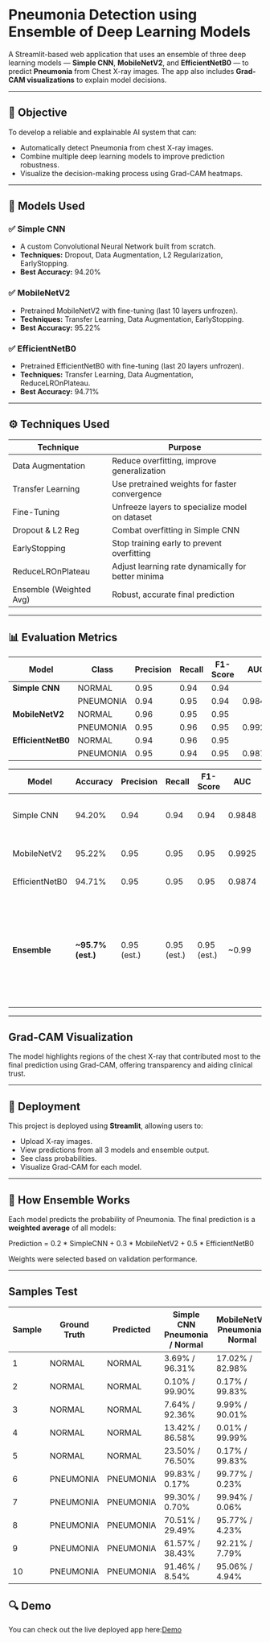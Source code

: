 #  Pneumonia Detection using Ensemble of Deep Learning Models

A Streamlit-based web application that uses an ensemble of three deep learning models — **Simple CNN**, **MobileNetV2**, and **EfficientNetB0** — to predict **Pneumonia** from Chest X-ray images. The app also includes **Grad-CAM visualizations** to explain model decisions.

---

## 🎯 Objective

To develop a reliable and explainable AI system that can:
- Automatically detect Pneumonia from chest X-ray images.
- Combine multiple deep learning models to improve prediction robustness.
- Visualize the decision-making process using Grad-CAM heatmaps.

---

## 🧠 Models Used

### ✅ Simple CNN
- A custom Convolutional Neural Network built from scratch.
- **Techniques:** Dropout, Data Augmentation, L2 Regularization, EarlyStopping.
- **Best Accuracy:** 94.20%

### ✅ MobileNetV2
- Pretrained MobileNetV2 with fine-tuning (last 10 layers unfrozen).
- **Techniques:** Transfer Learning, Data Augmentation, EarlyStopping.
- **Best Accuracy:** 95.22%

### ✅ EfficientNetB0
- Pretrained EfficientNetB0 with fine-tuning (last 20 layers unfrozen).
- **Techniques:** Transfer Learning, Data Augmentation, ReduceLROnPlateau.
- **Best Accuracy:** 94.71%

---

## ⚙️ Techniques Used

| Technique              | Purpose                                            |
|------------------------|-----------------------------------------------------|
| Data Augmentation      | Reduce overfitting, improve generalization          |
| Transfer Learning      | Use pretrained weights for faster convergence       |
| Fine-Tuning            | Unfreeze layers to specialize model on dataset      |
| Dropout & L2 Reg       | Combat overfitting in Simple CNN                    |
| EarlyStopping          | Stop training early to prevent overfitting          |
| ReduceLROnPlateau      | Adjust learning rate dynamically for better minima  |
| Ensemble (Weighted Avg)| Robust, accurate final prediction                   |

---

## 📊 Evaluation Metrics

| Model              | Class     | Precision | Recall | F1-Score | AUC    |
| ------------------ | --------- | --------- | ------ | -------- | ------ |
| **Simple CNN**     | NORMAL    | 0.95      | 0.94   | 0.94     |        |
|                    | PNEUMONIA | 0.94      | 0.95   | 0.94     | 0.9848 |
| **MobileNetV2**    | NORMAL    | 0.96      | 0.95   | 0.95     |        |
|                    | PNEUMONIA | 0.95      | 0.96   | 0.95     | 0.9925 |
| **EfficientNetB0** | NORMAL    | 0.94      | 0.96   | 0.95     |        |
|                    | PNEUMONIA | 0.95      | 0.94   | 0.95     | 0.9874 |



| Model          | Accuracy           | Precision   | Recall      | F1-Score    | AUC    | Notes                                                                                                           |
| -------------- | ------------------ | ----------- | ----------- | ----------- | ------ | --------------------------------------------------------------------------------------------------------------- |
| Simple CNN     | 94.20%             | 0.94        | 0.94        | 0.94        | 0.9848 | Overfitting initially, improved with L2 & dropout                                                               |
| MobileNetV2    | 95.22%             | 0.95        | 0.95        | 0.95        | 0.9925 | Best individual performer                                                                                       |
| EfficientNetB0 | 94.71%             | 0.95        | 0.95        | 0.95        | 0.9874 | Stable and efficient                                                                                            |
| **Ensemble**   | **\~95.7% (est.)** | 0.95 (est.) | 0.95 (est.) | 0.95 (est.) | \~0.99 | Ensemble improves generalization and robustness. Exact metrics depend on testing on combined prediction output. |


---

## Grad-CAM Visualization

The model highlights regions of the chest X-ray that contributed most to the final prediction using Grad-CAM, offering transparency and aiding clinical trust.

---

## 🚀 Deployment

This project is deployed using **Streamlit**, allowing users to:
- Upload X-ray images.
- View predictions from all 3 models and ensemble output.
- See class probabilities.
- Visualize Grad-CAM for each model.

---

## 🧪 How Ensemble Works

Each model predicts the probability of Pneumonia. The final prediction is a **weighted average** of all models:


Prediction = 0.2 * SimpleCNN + 0.3 * MobileNetV2 + 0.5 * EfficientNetB0


Weights were selected based on validation performance.

---

## Samples Test

| Sample | Ground Truth | Predicted | **Simple CNN** <br> Pneumonia / Normal | **MobileNetV2** <br> Pneumonia / Normal | **EfficientNetB0** <br> Pneumonia / Normal | **Final Ensemble** | Pneumonia / Normal |
| ------ | ------------ | --------- | -------------------------------------- | --------------------------------------- | ------------------------------------------ | ------------------ | ------------------ |
| 1      | NORMAL       | NORMAL    | 3.69% / 96.31%                         | 17.02% / 82.98%                         | 10.13% / 89.87%                            | **NORMAL**         | 10.28% / 89.72%    |
| 2      | NORMAL       | NORMAL    | 0.10% / 99.90%                         | 0.17% / 99.83%                          | 0.31% / 99.69%                             | **NORMAL**         | 0.19% / 99.81%     |
| 3      | NORMAL       | NORMAL    | 7.64% / 92.36%                         | 9.99% / 90.01%                          | 3.89% / 96.11%                             | **NORMAL**         | 7.17% / 92.83%     |
| 4      | NORMAL       | NORMAL    | 13.42% / 86.58%                        | 0.01% / 99.99%                          | 0.28% / 99.72%                             | **NORMAL**         | 4.57% / 95.43%     |
| 5      | NORMAL       | NORMAL    | 23.50% / 76.50%                        | 0.17% / 99.83%                          | 0.10% / 99.90%                             | **NORMAL**         | 7.92% / 92.08%     |
| 6      | PNEUMONIA    | PNEUMONIA | 99.83% / 0.17%                         | 99.77% / 0.23%                          | 99.71% / 0.29%                             | **PNEUMONIA**      | 99.77% / 0.23%     |
| 7      | PNEUMONIA    | PNEUMONIA | 99.30% / 0.70%                         | 99.94% / 0.06%                          | 96.42% / 3.58%                             | **PNEUMONIA**      | 98.55% / 1.45%     |
| 8      | PNEUMONIA    | PNEUMONIA | 70.51% / 29.49%                        | 95.77% / 4.23%                          | 96.86% / 3.14%                             | **PNEUMONIA**      | 87.71% / 12.29%    |
| 9      | PNEUMONIA    | PNEUMONIA | 61.57% / 38.43%                        | 92.21% / 7.79%                          | 90.54% / 9.46%                             | **PNEUMONIA**      | 81.44% / 18.56%    |
| 10     | PNEUMONIA    | PNEUMONIA | 91.46% / 8.54%                         | 95.06% / 4.94%                          | 95.84% / 4.16%                             | **PNEUMONIA**      | 94.12% / 5.88%     |


## 🔍 Demo

You can check out the live deployed app here:[Demo](https://pneumoniadetection-er8mvnqy9s9ejsr2g6wqjk.streamlit.app/)


